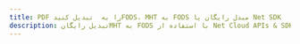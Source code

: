 ---title: PDF را به  تبدیل کنیدFODS، MHT به FODS مبدل رایگان یا Net SDKdescription: تبدیل رایگانMHT به FODS با استفاده از Net Cloud APIs & SDK همچنین اسناد PDF را در Cloud ایجاد، ویرایش و رندر کنید.---